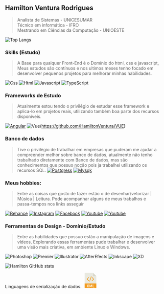 





## Hamilton Ventura Rodrigues

> Analista de Sistemas   - UNICESUMAR<br>
> Técnico em informática - IFRO<br>
> Mestrando em Ciências da Computação - UNIOESTE<br>



![Top Langs](https://github-readme-stats.vercel.app/api/top-langs/?username=hamiltonventura&layout=compact)

### Skills (Estudo)
> A Base para qualquer Front-End é o Domínio do html, css e javascript, Meus estudos são contínuos e nos ultimos meses tenho focado
> em desenvolver pequenos projetos para melhorar minhas habilidades.

![Css](https://img.shields.io/badge/CSS-239120?&style=for-the-badge&logo=css3&logoColor=white)
![Html](https://img.shields.io/badge/HTML-239120?style=for-the-badge&logo=html5&logoColor=white)
![Javascript](https://img.shields.io/badge/JavaScript-F7DF1E?style=for-the-badge&logo=javascript&logoColor=black)
![TypeScript](https://img.shields.io/badge/TypeScript-007ACC?style=for-the-badge&logo=typescript&logoColor=white)


### Frameworks de Estudo
> Atualmente estou tendo o privilêgio de estudar esse framework e aplica-lo em projetos reais, utilizando
> também boa parte dos recursos disponíveis.

[![Angular](https://img.shields.io/badge/Angular-DD0031?style=for-the-badge&logo=angular&logoColor=white)]()
![Vue](https://img.shields.io/badge/vuejs-%2335495e.svg?style=for-the-badge&logo=vuedotjs&logoColor=%234FC08D)(https://github.com/HamiltonVentura/VUE)

### Banco de dados
> Tive o privilégio de trabalhar em empresas que puderam me ajudar a compreender melhor sobre banco de dados,
> atualmente não tenho trabalhado diretamente com Banco de dados, mas são conhecimentos que possuo noção pois ja trabalhei
> utilizando os recursos SQL.
[![Postgress](https://img.shields.io/badge/PostgreSQL-316192?style=for-the-badge&logo=postgresql&logoColor=white)]()
[![Mysqk](https://img.shields.io/badge/MySQL-005C84?style=for-the-badge&logo=mysql&logoColor=white)]()

### Meus hobbies:
> Entre as coisas que gosto de fazer estão o de  desenhar/vetorizar | Música | Leitura. Pode acompanhar alguns de meus trabalhos e passa-tempos nos links asseguir

[![Behance](https://img.shields.io/badge/-Behance-blue?style=for-the-badge&logo=behance&logoColor=white)](https://www.behance.net/HamiltonVR)
[![Instagram](https://img.shields.io/badge/Instagram-E4405F?style=for-the-badge&logo=instagram&logoColor=white)](https://www.instagram.com/hamilton.venttura)
[![Facebook](https://img.shields.io/badge/Facebook-1877F2?style=for-the-badge&logo=facebook&logoColor=white)](https://www.facebook.com/hamiltonventtura.ventura)
[![Youtube](https://img.shields.io/badge/YouTube-FF0000?style=for-the-badge&logo=youtube&logoColor=white)](https://www.youtube.com/channel/UCPZDTfV_nOitgdjRhF3-__A)
[![Youtube](https://img.shields.io/badge/YouTube-FF0000?style=for-the-badge&logo=youtube&logoColor=white)](https://www.youtube.com/channel/UCjFwhtE7QHdEpYR6xexRVVg)

### Ferramentas de Design -  Domínio/Estudo

> Entre as habilidades que possuo estão a manipulação de imagens e vídeos, Explorando
> essas ferramentas pude trabalhar e desenvolver uma visão mais criativa, em ambiente Linux e WIndows.

![Photoshop](https://img.shields.io/badge/Adobe%20Photoshop-31A8FF?style=for-the-badge&logo=Adobe%20Photoshop&logoColor=black)
![Premier](https://img.shields.io/badge/Adobe%20Premiere%20Pro-9999FF?style=for-the-badge&logo=Adobe%20Premiere%20Pro&logoColor=white)
![Illustrator](https://img.shields.io/badge/Adobe%20Illustrator-FF9A00?style=for-the-badge&logo=adobe%20illustrator&logoColor=white)
![AfterEfects](https://img.shields.io/badge/Adobe%20after%20affects-CF96FD?style=for-the-badge&logo=Adobe%20after%20effects&logoColor=393665)
![Inkscape](https://img.shields.io/badge/Inkscape-000000?style=for-the-badge&logo=Inkscape&logoColor=white)
![XD](https://img.shields.io/badge/Adobe%20XD-470137?style=for-the-badge&logo=Adobe%20XD&logoColor=#FF61F6)



![Hamilton GitHub stats](https://github-readme-stats.vercel.app/api?username=HamiltonVentura&show_icons=true)

<div>
  Linguagens de serialização de dados.
<svg height="50px" width="50px" version="1.1" id="Capa_1" xmlns="http://www.w3.org/2000/svg" xmlns:xlink="http://www.w3.org/1999/xlink" viewBox="0 0 56 56" xml:space="preserve" fill="#000000"><g id="SVGRepo_bgCarrier" stroke-width="0"></g><g id="SVGRepo_tracerCarrier" stroke-linecap="round" stroke-linejoin="round"></g><g id="SVGRepo_iconCarrier"> <g> <path style="fill:#E9E9E0;" d="M36.985,0H7.963C7.155,0,6.5,0.655,6.5,1.926V55c0,0.345,0.655,1,1.463,1h40.074 c0.808,0,1.463-0.655,1.463-1V12.978c0-0.696-0.093-0.92-0.257-1.085L37.607,0.257C37.442,0.093,37.218,0,36.985,0z"></path> <polygon style="fill:#D9D7CA;" points="37.5,0.151 37.5,12 49.349,12 "></polygon> <path style="fill:#F29C1F;" d="M48.037,56H7.963C7.155,56,6.5,55.345,6.5,54.537V39h43v15.537C49.5,55.345,48.845,56,48.037,56z"></path> <g> <path style="fill:#FFFFFF;" d="M19.379,48.105L21.936,53h-1.9l-1.6-3.801h-0.137L16.576,53h-1.9l2.557-4.895l-2.721-5.182h1.873 l1.777,4.102h0.137l1.928-4.102H22.1L19.379,48.105z"></path> <path style="fill:#FFFFFF;" d="M31.998,42.924h1.668V53h-1.668v-6.932l-2.256,5.605h-1.449l-2.27-5.605V53h-1.668V42.924h1.668 l2.994,6.891L31.998,42.924z"></path> <path style="fill:#FFFFFF;" d="M37.863,42.924v8.832h4.635V53h-6.303V42.924H37.863z"></path> </g> <path style="fill:#F29C1F;" d="M15.5,24c-0.256,0-0.512-0.098-0.707-0.293c-0.391-0.391-0.391-1.023,0-1.414l6-6 c0.391-0.391,1.023-0.391,1.414,0s0.391,1.023,0,1.414l-6,6C16.012,23.902,15.756,24,15.5,24z"></path> <path style="fill:#F29C1F;" d="M21.5,30c-0.256,0-0.512-0.098-0.707-0.293l-6-6c-0.391-0.391-0.391-1.023,0-1.414 s1.023-0.391,1.414,0l6,6c0.391,0.391,0.391,1.023,0,1.414C22.012,29.902,21.756,30,21.5,30z"></path> <path style="fill:#F29C1F;" d="M33.5,30c-0.256,0-0.512-0.098-0.707-0.293c-0.391-0.391-0.391-1.023,0-1.414l6-6 c0.391-0.391,1.023-0.391,1.414,0s0.391,1.023,0,1.414l-6,6C34.012,29.902,33.756,30,33.5,30z"></path> <path style="fill:#F29C1F;" d="M39.5,24c-0.256,0-0.512-0.098-0.707-0.293l-6-6c-0.391-0.391-0.391-1.023,0-1.414 s1.023-0.391,1.414,0l6,6c0.391,0.391,0.391,1.023,0,1.414C40.012,23.902,39.756,24,39.5,24z"></path> <path style="fill:#F29C1F;" d="M24.5,32c-0.11,0-0.223-0.019-0.333-0.058c-0.521-0.184-0.794-0.755-0.61-1.276l6-17 c0.185-0.521,0.753-0.795,1.276-0.61c0.521,0.184,0.794,0.755,0.61,1.276l-6,17C25.298,31.744,24.912,32,24.5,32z"></path> </g> </g></svg>
</div>
